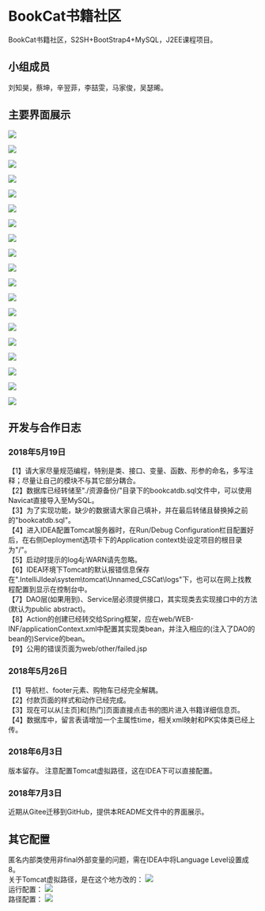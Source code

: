 # BookCat书籍社区
BookCat书籍社区，S2SH+BootStrap4+MySQL，J2EE课程项目。
## 小组成员
刘知昊，蔡坤，辛翌菲，李喆雯，马家俊，吴瑟晞。
## 主要界面展示
![](https://i.imgur.com/F76sCcR.jpg)

![](https://i.imgur.com/WdlFQCV.jpg)

![](https://i.imgur.com/E3V3wTh.jpg)

![](https://i.imgur.com/cActK4X.jpg)

![](https://i.imgur.com/ZQ5Ygte.jpg)

![](https://i.imgur.com/zNhUVvm.jpg)

![](https://i.imgur.com/1r7mcdt.jpg)

![](https://i.imgur.com/SUZq6Sg.jpg)

![](https://i.imgur.com/7NRRagH.jpg)

![](https://i.imgur.com/oUU9uoY.jpg)

![](https://i.imgur.com/4xgofnc.jpg)

![](https://i.imgur.com/9JPdftU.jpg)

![](https://i.imgur.com/Uqv1etd.jpg)

![](https://i.imgur.com/hzUAU1h.jpg)

![](https://i.imgur.com/OwJnfOw.jpg)

![](https://i.imgur.com/ZzixTrg.jpg)

![](https://i.imgur.com/SuLqLkg.jpg)

![](https://i.imgur.com/Drf0XuP.jpg)

![](https://i.imgur.com/2pm8076.jpg)
## 开发与合作日志
### 2018年5月19日
【1】请大家尽量规范编程，特别是类、接口、变量、函数、形参的命名，多写注释；尽量让自己的模块不与其它部分耦合。
<br>
【2】数据库已经转储至"./资源备份/"目录下的bookcatdb.sql文件中，可以使用Navicat直接导入至MySQL。
<br>
【3】为了实现功能，缺少的数据请大家自己填补，并在最后转储且替换掉之前的"bookcatdb.sql"。
<br>
【4】进入IDEA配置Tomcat服务器时，在Run/Debug Configuration栏目配置好后，在右侧Deployment选项卡下的Application context处设定项目的根目录为"/"。
<br>
【5】启动时提示的log4j:WARN请先忽略。
<br>
【6】IDEA环境下Tomcat的默认报错信息保存在".IntelliJIdea\system\tomcat\Unnamed_CSCat\logs"下，也可以在网上找教程配置到显示在控制台中。
<br>
【7】DAO层(如果用到)、Service层必须提供接口，其实现类去实现接口中的方法(默认为public abstract)。
<br>
【8】Action的创建已经转交给Spring框架，应在web/WEB-INF/applicationContext.xml中配置其实现类bean，并注入相应的(注入了DAO的bean的)Service的bean。
<br>
【9】公用的错误页面为web/other/failed.jsp
### 2018年5月26日
【1】导航栏、footer元素、购物车已经完全解耦。
<br>
【2】付款页面的样式和动作已经完成。
<br>
【3】现在可以从[主页]和[热门]页面直接点击书的图片进入书籍详细信息页。
<br>
【4】数据库中，留言表请增加一个主属性time，相关xml映射和PK实体类已经上传。
### 2018年6月3日
版本留存。
注意配置Tomcat虚拟路径，这在IDEA下可以直接配置。
### 2018年7月3日
近期从Gitee迁移到GitHub，提供本README文件中的界面展示。
## 其它配置
匿名内部类使用非final外部变量的问题，需在IDEA中将Language Level设置成8。
<br>
关于Tomcat虚拟路径，是在这个地方改的：
![](https://i.imgur.com/Hno3w6f.jpg)
<br>
运行配置：
![](https://i.imgur.com/uf11My2.jpg)
<br>
路径配置：
![](https://i.imgur.com/bs3zc9K.jpg)
